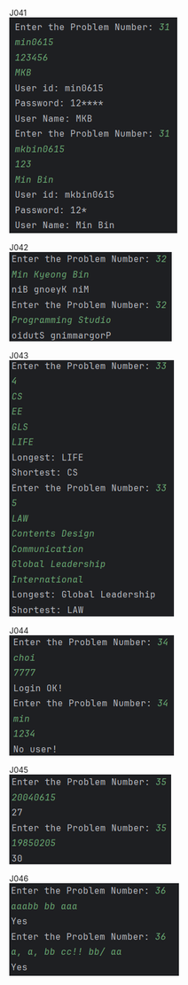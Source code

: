 J041 <br>
<img src = "https://github.com/min06150315/Javapgmstudio/blob/main/src/week7/screenshots/J031.png">

J042 <br>
<img src = "https://github.com/min06150315/Javapgmstudio/blob/main/src/week7/screenshots/J032.png">

J043 <br>
<img src = "https://github.com/min06150315/Javapgmstudio/blob/main/src/week7/screenshots/J033.png">

J044 <br>
<img src = "https://github.com/min06150315/Javapgmstudio/blob/main/src/week7/screenshots/J034.png">

J045 <br>
<img src = "https://github.com/min06150315/Javapgmstudio/blob/main/src/week7/screenshots/J035.png">

J046 <br>
<img src = "https://github.com/min06150315/Javapgmstudio/blob/main/src/week7/screenshots/J036.png">